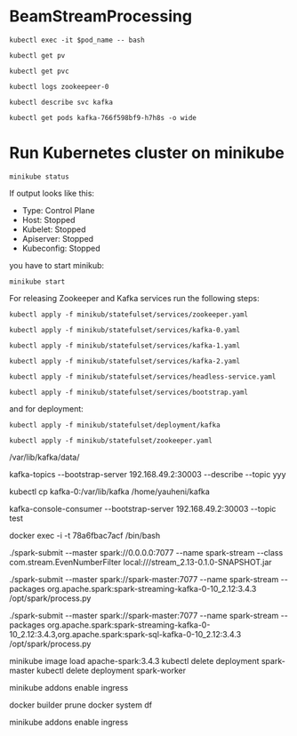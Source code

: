 # BeamStreamProcessing

`kubectl exec -it $pod_name -- bash`

`kubectl get pv`

`kubectl get pvc`

`kubectl logs zookeepeer-0`

`kubectl describe svc kafka`

`kubectl get pods kafka-766f598bf9-h7h8s -o wide`

# Run Kubernetes cluster on minikube

`minikube status`

If output looks like this:

* Type: Control Plane
* Host: Stopped
* Kubelet: Stopped
* Apiserver: Stopped
* Kubeconfig: Stopped

you have to start minikub:

`minikube start`

For releasing Zookeeper and Kafka services run the following steps:

`kubectl apply -f minikub/statefulset/services/zookeeper.yaml`

`kubectl apply -f minikub/statefulset/services/kafka-0.yaml`

`kubectl apply -f minikub/statefulset/services/kafka-1.yaml`

`kubectl apply -f minikub/statefulset/services/kafka-2.yaml`

`kubectl apply -f minikub/statefulset/services/headless-service.yaml`

`kubectl apply -f minikub/statefulset/services/bootstrap.yaml`

and for deployment:

`kubectl apply -f minikub/statefulset/deployment/kafka`

`kubectl apply -f minikub/statefulset/zookeeper.yaml`

 /var/lib/kafka/data/
 
kafka-topics --bootstrap-server 192.168.49.2:30003 --describe --topic yyy
 
kubectl cp kafka-0:/var/lib/kafka /home/yauheni/kafka

kafka-console-consumer --bootstrap-server 192.168.49.2:30003 --topic test

docker exec -i -t 78a6fbac7acf /bin/bash

./spark-submit --master spark://0.0.0.0:7077 --name spark-stream --class com.stream.EvenNumberFilter  local:///stream_2.13-0.1.0-SNAPSHOT.jar

[//]: # (./spark-submit --master spark://spark-master:7077 --name spark-stream --packages org.apache.spark:spark-sql-kafka-0-10_2.12:3.4.3 /opt/spark/process.py)

./spark-submit --master spark://spark-master:7077 --name spark-stream --packages org.apache.spark:spark-streaming-kafka-0-10_2.12:3.4.3 /opt/spark/process.py

./spark-submit --master spark://spark-master:7077 --name spark-stream --packages org.apache.spark:spark-streaming-kafka-0-10_2.12:3.4.3,org.apache.spark:spark-sql-kafka-0-10_2.12:3.4.3 /opt/spark/process.py

minikube image load apache-spark:3.4.3
kubectl delete deployment spark-master
kubectl delete deployment spark-worker

minikube addons enable ingress

docker builder prune
docker system df

minikube addons enable ingress